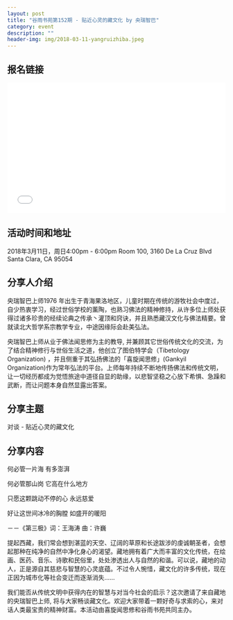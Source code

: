 ```yaml
---
layout: post
title: "谷雨书苑第152期 - 贴近心灵的藏文化 by 央瑞智巴"
category: event
description: ""
header-img: img/2018-03-11-yangruizhiba.jpeg
---
```


## 报名链接
<div style="width:100%; text-align:left;" ><iframe src="//eventbrite.com/tickets-external?eid=43586361982&ref=etckt" frameborder="0" height="300" width="100%" vspace="0" hspace="0" marginheight="5" marginwidth="5" scrolling="auto" allowtransparency="true"></iframe></div>

## 活动时间和地址
2018年3月11日，周日4:00pm - 6:00pm
Room 100, 3160 De La Cruz Blvd Santa Clara, CA 95054

## 分享人介绍
央瑞智巴上师1976 年出生于青海果洛地区，儿童时期在传统的游牧社会中度过，自少热衷学习，经过世俗学校的薰陶，也熟习佛法的精神修持，从许多位上师处获得过诸多珍贵的经续论典之传承丶灌顶和窍诀，并且熟悉藏汉文化与佛法精要。曾就读北大哲学系宗教学专业，中途因缘际会赴美弘法。

央瑞智巴上师从业于佛法闻思修为主的教导, 并兼顾其它世俗传统文化的交流，为了结合精神修行与世俗生活之道，他创立了图伯特学会（Tibetology Organization) ，并且侧重于其弘扬佛法的「喜旋闻思修」(Gankyil Organization)作为常年弘法的平台。上师每年持续不断地传扬佛法和传统文明，让一切经历都成为觉悟旅途中道径自显的助缘，以悲智坚稳之心放下希惧、急躁和武断，而让问题本身自然显露出答案。

## 分享主题


对谈 - 贴近心灵的藏文化


## 分享内容 

何必管一片海  有多澎湃

何必管那山岗  它高在什么地方

只愿这颗跳动不停的心  永远慈爱

好让这世间冰冷的胸膛  如盛开的暖阳

－－《第三极》词：王海涛 曲：许巍




提起西藏，我们常会想到湛蓝的天空、辽阔的草原和长途跋涉的虔诚朝圣者，会想起那种在纯净的自然中净化身心的渴望。藏地拥有着广大而丰富的文化传统，在绘画、医药、音乐、诗歌和民俗里，处处渗透出人与自然的和谐。可以说，藏地的动人，正是源自其慈悲与智慧的心灵底蕴。不过令人惋惜，藏文化的许多传统，现在正因为城市化等社会变迁而逐渐消失……

我们能否从传统文明中获得内在的智慧与对当今社会的启示？这次邀请了来自藏地的央瑞智巴上师, 将与大家畅谈藏文化。欢迎大家带着一颗好奇与求索的心，来对话人类最宝贵的精神财富。本活动由喜旋闻思修和谷雨书苑共同主办。
